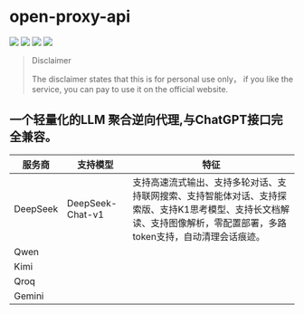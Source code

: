 # open-proxy-api

[![](https://img.shields.io/github/license/dangjingtao/open-proxy-api.svg)](LICENSE)
![](https://img.shields.io/github/stars/dangjingtao/open-proxy-api.svg)
![](https://img.shields.io/github/forks/dangjingtao/open-proxy-api.svg)
![](https://img.shields.io/docker/pulls/tomz2024/open-proxy-api.svg)

>  Disclaimer
>
> The disclaimer states that this is for personal use only， if you like the service, you can pay to use it on the official website.

## 一个轻量化的LLM 聚合逆向代理,与ChatGPT接口完全兼容。

| 服务商   | 支持模型         | 特征                                                         |
| -------- | ---------------- | ------------------------------------------------------------ |
| DeepSeek | DeepSeek-Chat-v1 | 支持高速流式输出、支持多轮对话、支持联网搜索、支持智能体对话、支持探索版、支持K1思考模型、支持长文档解读、支持图像解析，零配置部署，多路token支持，自动清理会话痕迹。 |
| Qwen     |                  |                                                              |
| Kimi     |                  |                                                              |
| Qroq     |                  |                                                              |
| Gemini   |                  |                                                              |





